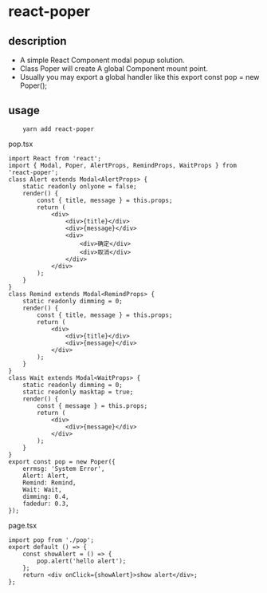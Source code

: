 # react-poper

## description

-   A simple React Component modal popup solution.
-   Class Poper will create A global Component mount point.
-   Usually you may export a global handler like this export const pop = new Poper();

## usage

```shell
    yarn add react-poper
```

pop.tsx

```tsx
import React from 'react';
import { Modal, Poper, AlertProps, RemindProps, WaitProps } from 'react-poper';
class Alert extends Modal<AlertProps> {
    static readonly onlyone = false;
    render() {
        const { title, message } = this.props;
        return (
            <div>
                <div>{title}</div>
                <div>{message}</div>
                <div>
                    <div>确定</div>
                    <div>取消</div>
                </div>
            </div>
        );
    }
}
class Remind extends Modal<RemindProps> {
    static readonly dimming = 0;
    render() {
        const { title, message } = this.props;
        return (
            <div>
                <div>{title}</div>
                <div>{message}</div>
            </div>
        );
    }
}
class Wait extends Modal<WaitProps> {
    static readonly dimming = 0;
    static readonly masktap = true;
    render() {
        const { message } = this.props;
        return (
            <div>
                <div>{message}</div>
            </div>
        );
    }
}
export const pop = new Poper({
    errmsg: 'System Error',
    Alert: Alert,
    Remind: Remind,
    Wait: Wait,
    dimming: 0.4,
    fadedur: 0.3,
});
```

page.tsx

```tsx
import pop from './pop';
export default () => {
    const showAlert = () => {
        pop.alert('hello alert');
    };
    return <div onClick={showAlert}>show alert</div>;
};
```

